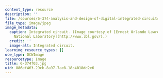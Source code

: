 ```yaml
---
content_type: resource
description: ''
file: /courses/6-374-analysis-and-design-of-digital-integrated-circuits-fall-2003/886ef46329cb8a977ae818c4018dd2e6_6-374f03.jpg
file_type: image/jpeg
image_metadata:
  caption: Integrated circuit. (Image courtesy of [Ernest Orlando Lawrence Berkeley
    National Laboratory](http://www.lbl.gov/).)
  credit: ''
  image-alt: Integrated circuit.
learning_resource_types: []
ocw_type: OCWImage
resourcetype: Image
title: 6-374f03.jpg
uid: 886ef463-29cb-8a97-7ae8-18c4018dd2e6
---
```

